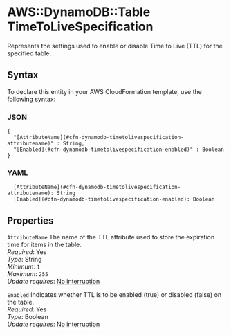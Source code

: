 # AWS::DynamoDB::Table TimeToLiveSpecification<a name="aws-properties-dynamodb-timetolivespecification"></a>

Represents the settings used to enable or disable Time to Live \(TTL\) for the specified table\.

## Syntax<a name="aws-properties-dynamodb-timetolivespecification-syntax"></a>

To declare this entity in your AWS CloudFormation template, use the following syntax:

### JSON<a name="aws-properties-dynamodb-timetolivespecification-syntax.json"></a>

```
{
  "[AttributeName](#cfn-dynamodb-timetolivespecification-attributename)" : String,
  "[Enabled](#cfn-dynamodb-timetolivespecification-enabled)" : Boolean
}
```

### YAML<a name="aws-properties-dynamodb-timetolivespecification-syntax.yaml"></a>

```
  [AttributeName](#cfn-dynamodb-timetolivespecification-attributename): String
  [Enabled](#cfn-dynamodb-timetolivespecification-enabled): Boolean
```

## Properties<a name="aws-properties-dynamodb-timetolivespecification-properties"></a>

`AttributeName`  <a name="cfn-dynamodb-timetolivespecification-attributename"></a>
The name of the TTL attribute used to store the expiration time for items in the table\.  
*Required*: Yes  
*Type*: String  
*Minimum*: `1`  
*Maximum*: `255`  
*Update requires*: [No interruption](https://docs.aws.amazon.com/AWSCloudFormation/latest/UserGuide/using-cfn-updating-stacks-update-behaviors.html#update-no-interrupt)

`Enabled`  <a name="cfn-dynamodb-timetolivespecification-enabled"></a>
Indicates whether TTL is to be enabled \(true\) or disabled \(false\) on the table\.  
*Required*: Yes  
*Type*: Boolean  
*Update requires*: [No interruption](https://docs.aws.amazon.com/AWSCloudFormation/latest/UserGuide/using-cfn-updating-stacks-update-behaviors.html#update-no-interrupt)